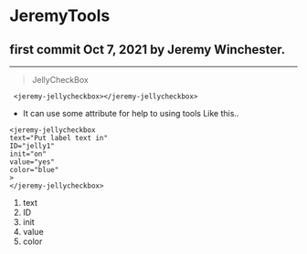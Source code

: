 JeremyTools
=============

first commit Oct 7, 2021 by Jeremy Winchester.
-------------

***
> JellyCheckBox
```
 <jeremy-jellycheckbox></jeremy-jellycheckbox>
```
* It can use some attribute for help to using tools Like this..
```
<jeremy-jellycheckbox 
text="Put label text in" 
ID="jelly1" 
init="on" 
value="yes"
color="blue"
>
</jeremy-jellycheckbox>
```
1. text
2. ID
3. init
4. value
5. color


